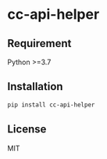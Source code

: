 # cc-api-helper



## Requirement

Python >=3.7

## Installation

```bash
pip install cc-api-helper
```

## License

MIT
